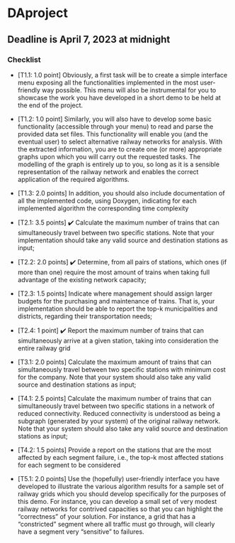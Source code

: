 # DAproject
## Deadline is April 7, 2023 at midnight

### Checklist
* [T1.1: 1.0 point] Obviously, a first task will be to create a simple interface menu exposing all the
functionalities implemented in the most user-friendly way possible. This menu will also be instrumental
for you to showcase the work you have developed in a short demo to be held at the end of the project.


* [T1.2: 1.0 point] Similarly, you will also have to develop some basic functionality (accessible through
your menu) to read and parse the provided data set files. This functionality will enable you (and the
eventual user) to select alternative railway networks for analysis. With the extracted information, you
are to create one (or more) appropriate graphs upon which you will carry out the requested tasks. The
modelling of the graph is entirely up to you, so long as it is a sensible representation of the railway
network and enables the correct application of the required algorithms.


* [T1.3: 2.0 points] In addition, you should also include documentation of all the implemented code,
using Doxygen, indicating for each implemented algorithm the corresponding time complexity

* [T2.1: 3.5 points] :heavy_check_mark: Calculate the maximum number of trains that can simultaneously travel between
two specific stations. Note that your implementation should take any valid source and destination
stations as input;    


* [T2.2: 2.0 points] :heavy_check_mark: Determine, from all pairs of stations, which ones (if more than one) require the
most amount of trains when taking full advantage of the existing network capacity;


* [T2.3: 1.5 points] Indicate where management should assign larger budgets for the purchasing and
maintenance of trains. That is, your implementation should be able to report the top-k municipalities
and districts, regarding their transportation needs;


* [T2.4: 1 point] :heavy_check_mark: Report the maximum number of trains that can simultaneously arrive at a given station,
taking into consideration the entire railway grid


* [T3.1: 2.0 points] Calculate the maximum amount of trains that can simultaneously travel between
two specific stations with minimum cost for the company. Note that your system should also take any
valid source and destination stations as input;


* [T4.1: 2.5 points] Calculate the maximum number of trains that can simultaneously travel between
two specific stations in a network of reduced connectivity. Reduced connectivity is understood as being
a subgraph (generated by your system) of the original railway network. Note that your system should
also take any valid source and destination stations as input;


* [T4.2: 1.5 points] Provide a report on the stations that are the most affected by each segment failure,
i.e., the top-k most affected stations for each segment to be considered


* [T5.1: 2.0 points] Use the (hopefully) user-friendly interface you have developed to illustrate the
various algorithm results for a sample set of railway grids which you should develop specifically for the
purposes of this demo. For instance, you can develop a small set of very modest railway networks for
contrived capacities so that you can highlight the “correctness” of your solution. For instance, a grid
that has a “constricted” segment where all traffic must go through, will clearly have a segment very
“sensitive” to failures.
